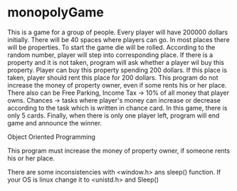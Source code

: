 # monopolyGame
<!-- Monopoly game rules -->
This is a game for a group of people. Every player will have 200000 dollars initially. There will be 40 spaces where players can go. In most places there will be properties. To start the game die will be rolled. According to the random number, player will step into corresponding place. If there is a property and it is not taken, program will ask whether a player wil buy this property. Player can buy this property spending 200 dollars. If this place is taken, player should rent this place for 200 dollars.
This program do not increase the money of property owner, even if some rents his or her place. 
There also can be Free Parking,
Income Tax -> 10% of all money that player owns.
Chances -> tasks where player's money can increase or decrease according to the task which is written in chance card. In this game, there is only 5 cards.
Finally, when there is only one player left, program will end game and announce the winner.
<!-- Monopoly game logic written in c++ -->
<!-- C++ knowledge -->
Object Oriented Programming
<!-- Further development -->
This program must increase the money of property owner, if someone rents his or her place.
<!-- Inconsistencies -->
There are some inconsistencies with <window.h> ans sleep() function. If your OS is linux change it to <unistd.h> and Sleep()
